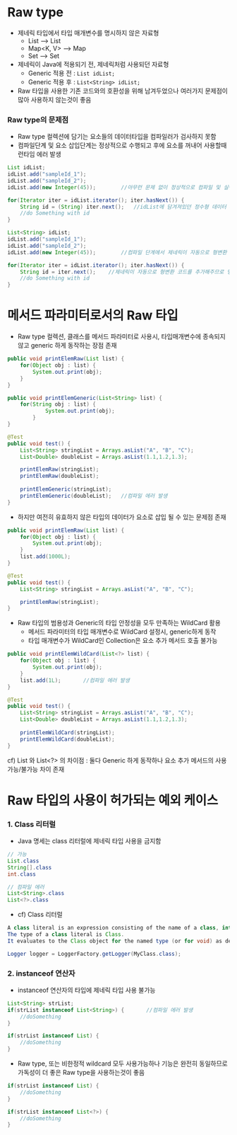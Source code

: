 # Raw type
* 제네릭 타입에서 타입 매개변수를 명시하지 않은 자료형
	* List<T>  --> List
	* Map<K, V> --> Map
	* Set<T> --> Set
* 제네릭이 Java에 적용되기 전, 제네릭처럼 사용되던 자료형
	* Generic 적용 전 : ```List idList;```
	* Generic 적용 후 : ```List<String> idList;```
* Raw 타입을 사용한 기존 코드와의 호환성을 위해 남겨두었으나 여러가지 문제점이 많아 사용하지 않는것이 좋음

### Raw type의 문제점
* Raw type 컬렉션에 담기는 요소들의 데이터타입을 컴파일러가 검사하지 못함
* 컴파일단계 및 요소 삽입단계는 정상적으로 수행되고 후에 요소를 꺼내어 사용할때 런타임 에러 발생
```java
List idList;
idList.add("sampleId_1");
idList.add("sampleId_2");
idList.add(new Integer(45));		//아무런 문제 없이 정상적으로 컴파일 및 실행됨

for(Iterator iter = idList.iterator(); iter.hasNext()) {
	String id = (String) iter.next();	//idList에 담겨져있던 정수형 데이터 45를 String으로 형변환시 ClassCastException 발생
	//do Something with id
}
```
```java
List<String> idList;
idList.add("sampleId_1");
idList.add("sampleId_2");
idList.add(new Integer(45));		//컴파일 단계에서 제네릭이 자동으로 형변환 코드를 추가해주므로 컴파일 에러를 발생시켜 개발자에게 알려줌

for(Iterator iter = idList.iterator(); iter.hasNext()) {
	String id = iter.next();	//제네릭이 자동으로 형변환 코드를 추가해주므로 명시적 형변환 불필요
	//do Something with id
}
```

# 메서드 파라미터로서의 Raw 타입
* Raw type 컬렉션, 클래스를 메서드 파라미터로 사용시, 타입매개변수에 종속되지 않고 generic 하게 동작하는 장점 존재
```java
public void printElemRaw(List list) {
	for(Object obj : list) {
		System.out.print(obj);
	}
}

public void printElemGeneric(List<String> list) {
	for(String obj : list) {
    		System.out.print(obj);
    	}
}

@Test
public void test() {
	List<String> stringList = Arrays.asList("A", "B", "C");
	List<Double> doubleList = Arrays.asList(1.1,1.2,1.3);

	printElemRaw(stringList);
	printElemRaw(doubleList);
	
	printElemGeneric(stringList);
	printElemGeneric(doubleList);	//컴파일 에러 발생
}
```
* 하지만 여전히 유효하지 않은 타입의 데이터가 요소로 삽입 될 수 있는 문제점 존재
```java
public void printElemRaw(List list) {
	for(Object obj : list) {
		System.out.print(obj);
	}
	list.add(1000L);
}

@Test
public void test() {
	List<String> stringList = Arrays.asList("A", "B", "C");

	printElemRaw(stringList);
}
```
* Raw 타입의 범용성과 Generic의 타입 안정성을 모두 만족하는 WildCard 활용
	* 메서드 파라미터의 타입 매개변수로 WildCard 설정시, generic하게 동작
	* 타입 매개변수가 WildCard인 Collection은 요소 추가 메서드 호출 불가능
```java
public void printElemWildCard(List<?> list) {
	for(Object obj : list) {
		System.out.print(obj);
	}
	list.add(1L);		//컴파일 에러 발생
}

@Test
public void test() {
	List<String> stringList = Arrays.asList("A", "B", "C");
	List<Double> doubleList = Arrays.asList(1.1,1.2,1.3);
	
	printElemWildCard(stringList);
	printElemWildCard(doubleList);
}	
```

cf) List 와 List<?> 의 차이점 : 둘다 Generic 하게 동작하나 요소 추가 메서드의 사용 가능/불가능 차이 존재

# Raw 타입의 사용이 허가되는 예외 케이스
### 1. Class 리터럴
* Java 명세는 class 리터럴에 제네릭 타입 사용을 금지함
```java
// 가능
List.class
String[].class
int.class

// 컴파일 에러
List<String>.class
List<?>.class
```
* cf) Class 리터럴
```java
A class literal is an expression consisting of the name of a class, interface, array, or primitive type followed by a . and the token class. 
The type of a class literal is Class. 
It evaluates to the Class object for the named type (or for void) as defined by the defining class loader of the class of the current instance.

Logger logger = LoggerFactory.getLogger(MyClass.class);
```

### 2. instanceof 연산자
* instanceof 연산자의 타입에 제네릭 타입 사용 불가능
```java
List<String> strList;
if(strList instanceof List<String>) {		//컴파일 에러 발생
	//doSomething
}

if(strList instanceof List) {
	//doSomething
}
```
* Raw type, 또는 비한정적 wildcard 모두 사용가능하나 기능은 완전히 동일하므로 가독성이 더 좋은 Raw type을 사용하는것이 좋음
```java
if(strList instanceof List) {
	//doSomething
}

if(strList instanceof List<?>) {
	//doSomething
}
```